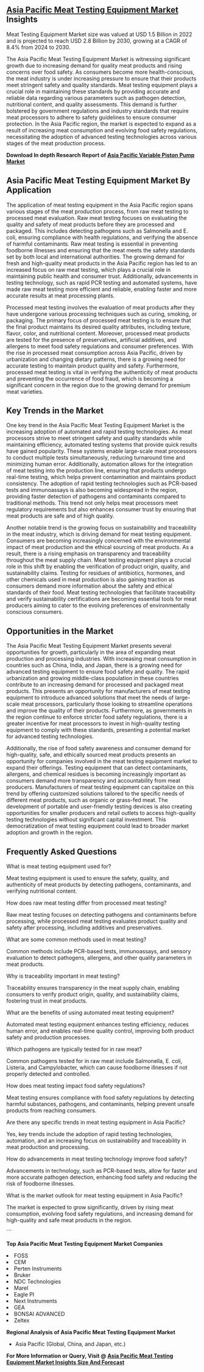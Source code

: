 <h2><a href="https://www.verifiedmarketreports.com/download-sample/?rid=435874&amp;utm_source=Github-Feb&amp;utm_medium=225" target="_blank">Asia Pacific Meat Testing Equipment Market</a> Insights</h2><p>Meat Testing Equipment Market size was valued at USD 1.5 Billion in 2022 and is projected to reach USD 2.8 Billion by 2030, growing at a CAGR of 8.4% from 2024 to 2030.</p><p><p>The Asia Pacific Meat Testing Equipment Market is witnessing significant growth due to increasing demand for quality meat products and rising concerns over food safety. As consumers become more health-conscious, the meat industry is under increasing pressure to ensure that their products meet stringent safety and quality standards. Meat testing equipment plays a crucial role in maintaining these standards by providing accurate and reliable data regarding various parameters such as pathogen detection, nutritional content, and quality assessments. This demand is further bolstered by government regulations and industry standards that require meat processors to adhere to safety guidelines to ensure consumer protection. In the Asia Pacific region, the market is expected to expand as a result of increasing meat consumption and evolving food safety regulations, necessitating the adoption of advanced testing technologies across various stages of the meat production process. <p><strong>Download In depth Research Report of <a href="https://www.verifiedmarketreports.com/download-sample/?rid=236118&amp;utm_source=Pulse-Dec&amp;utm_medium=225" target="_blank">Asia Pacific Variable Piston Pump Market</a></strong></p></p> <h2>Asia Pacific Meat Testing Equipment Market By Application</h2> <p>The application of meat testing equipment in the Asia Pacific region spans various stages of the meat production process, from raw meat testing to processed meat evaluation. Raw meat testing focuses on evaluating the quality and safety of meat products before they are processed and packaged. This includes detecting pathogens such as Salmonella and E. coli, ensuring compliance with health regulations, and verifying the absence of harmful contaminants. Raw meat testing is essential in preventing foodborne illnesses and ensuring that the meat meets the safety standards set by both local and international authorities. The growing demand for fresh and high-quality meat products in the Asia Pacific region has led to an increased focus on raw meat testing, which plays a crucial role in maintaining public health and consumer trust. Additionally, advancements in testing technology, such as rapid PCR testing and automated systems, have made raw meat testing more efficient and reliable, enabling faster and more accurate results at meat processing plants.</p> <p>Processed meat testing involves the evaluation of meat products after they have undergone various processing techniques such as curing, smoking, or packaging. The primary focus of processed meat testing is to ensure that the final product maintains its desired quality attributes, including texture, flavor, color, and nutritional content. Moreover, processed meat products are tested for the presence of preservatives, artificial additives, and allergens to meet food safety regulations and consumer preferences. With the rise in processed meat consumption across Asia Pacific, driven by urbanization and changing dietary patterns, there is a growing need for accurate testing to maintain product quality and safety. Furthermore, processed meat testing is vital in verifying the authenticity of meat products and preventing the occurrence of food fraud, which is becoming a significant concern in the region due to the growing demand for premium meat varieties.</p> <h2>Key Trends in the Market</h2> <p>One key trend in the Asia Pacific Meat Testing Equipment Market is the increasing adoption of automated and rapid testing technologies. As meat processors strive to meet stringent safety and quality standards while maintaining efficiency, automated testing systems that provide quick results have gained popularity. These systems enable large-scale meat processors to conduct multiple tests simultaneously, reducing turnaround time and minimizing human error. Additionally, automation allows for the integration of meat testing into the production line, ensuring that products undergo real-time testing, which helps prevent contamination and maintains product consistency. The adoption of rapid testing technologies such as PCR-based tests and immunoassays is also becoming widespread in the region, providing faster detection of pathogens and contaminants compared to traditional methods. This trend not only helps meat processors meet regulatory requirements but also enhances consumer trust by ensuring that meat products are safe and of high quality.</p> <p>Another notable trend is the growing focus on sustainability and traceability in the meat industry, which is driving demand for meat testing equipment. Consumers are becoming increasingly concerned with the environmental impact of meat production and the ethical sourcing of meat products. As a result, there is a rising emphasis on transparency and traceability throughout the meat supply chain. Meat testing equipment plays a crucial role in this shift by enabling the verification of product origin, quality, and sustainability claims. Testing for residues of antibiotics, hormones, and other chemicals used in meat production is also gaining traction as consumers demand more information about the safety and ethical standards of their food. Meat testing technologies that facilitate traceability and verify sustainability certifications are becoming essential tools for meat producers aiming to cater to the evolving preferences of environmentally conscious consumers.</p> <h2>Opportunities in the Market</h2> <p>The Asia Pacific Meat Testing Equipment Market presents several opportunities for growth, particularly in the area of expanding meat production and processing industries. With increasing meat consumption in countries such as China, India, and Japan, there is a growing need for advanced testing equipment to ensure food safety and quality. The rapid urbanization and growing middle-class population in these countries contribute to an increasing demand for processed and packaged meat products. This presents an opportunity for manufacturers of meat testing equipment to introduce advanced solutions that meet the needs of large-scale meat processors, particularly those looking to streamline operations and improve the quality of their products. Furthermore, as governments in the region continue to enforce stricter food safety regulations, there is a greater incentive for meat processors to invest in high-quality testing equipment to comply with these standards, presenting a potential market for advanced testing technologies.</p> <p>Additionally, the rise of food safety awareness and consumer demand for high-quality, safe, and ethically sourced meat products presents an opportunity for companies involved in the meat testing equipment market to expand their offerings. Testing equipment that can detect contaminants, allergens, and chemical residues is becoming increasingly important as consumers demand more transparency and accountability from meat producers. Manufacturers of meat testing equipment can capitalize on this trend by offering customized solutions tailored to the specific needs of different meat products, such as organic or grass-fed meat. The development of portable and user-friendly testing devices is also creating opportunities for smaller producers and retail outlets to access high-quality testing technologies without significant capital investment. This democratization of meat testing equipment could lead to broader market adoption and growth in the region.</p> <h2>Frequently Asked Questions</h2> <p>What is meat testing equipment used for?</p> <p>Meat testing equipment is used to ensure the safety, quality, and authenticity of meat products by detecting pathogens, contaminants, and verifying nutritional content.</p> <p>How does raw meat testing differ from processed meat testing?</p> <p>Raw meat testing focuses on detecting pathogens and contaminants before processing, while processed meat testing evaluates product quality and safety after processing, including additives and preservatives.</p> <p>What are some common methods used in meat testing?</p> <p>Common methods include PCR-based tests, immunoassays, and sensory evaluation to detect pathogens, allergens, and other quality parameters in meat products.</p> <p>Why is traceability important in meat testing?</p> <p>Traceability ensures transparency in the meat supply chain, enabling consumers to verify product origin, quality, and sustainability claims, fostering trust in meat products.</p> <p>What are the benefits of using automated meat testing equipment?</p> <p>Automated meat testing equipment enhances testing efficiency, reduces human error, and enables real-time quality control, improving both product safety and production processes.</p> <p>Which pathogens are typically tested for in raw meat?</p> <p>Common pathogens tested for in raw meat include Salmonella, E. coli, Listeria, and Campylobacter, which can cause foodborne illnesses if not properly detected and controlled.</p> <p>How does meat testing impact food safety regulations?</p> <p>Meat testing ensures compliance with food safety regulations by detecting harmful substances, pathogens, and contaminants, helping prevent unsafe products from reaching consumers.</p> <p>Are there any specific trends in meat testing equipment in Asia Pacific?</p> <p>Yes, key trends include the adoption of rapid testing technologies, automation, and an increasing focus on sustainability and traceability in meat production and processing.</p> <p>How do advancements in meat testing technology improve food safety?</p> <p>Advancements in technology, such as PCR-based tests, allow for faster and more accurate pathogen detection, enhancing food safety and reducing the risk of foodborne illnesses.</p> <p>What is the market outlook for meat testing equipment in Asia Pacific?</p> <p>The market is expected to grow significantly, driven by rising meat consumption, evolving food safety regulations, and increasing demand for high-quality and safe meat products in the region.</p> ```</p><p><strong>Top Asia Pacific Meat Testing Equipment Market Companies</strong></p><div data-test-id=""><p><li>FOSS</li><li> CEM</li><li> Perten Instruments</li><li> Bruker</li><li> NDC Technologies</li><li> Marel</li><li> Eagle PI</li><li> Next Instruments</li><li> GEA</li><li> BONSAI ADVANCED</li><li> Zeltex</li></p><div><strong>Regional Analysis of&nbsp;Asia Pacific Meat Testing Equipment Market</strong></div><ul><li dir="ltr"><p dir="ltr">Asia Pacific (Global, China, and Japan, etc.)</p></li></ul><p><strong>For More Information or Query, Visit @&nbsp;</strong><strong><a href="https://www.verifiedmarketreports.com/product/meat-testing-equipment-market/?utm_source=Github-Feb&amp;utm_medium=225" target="_blank">Asia Pacific Meat Testing Equipment Market Insights Size And Forecast</a></strong></p></div><h2>&nbsp;</h2><div data-test-id="">&nbsp;</div>
